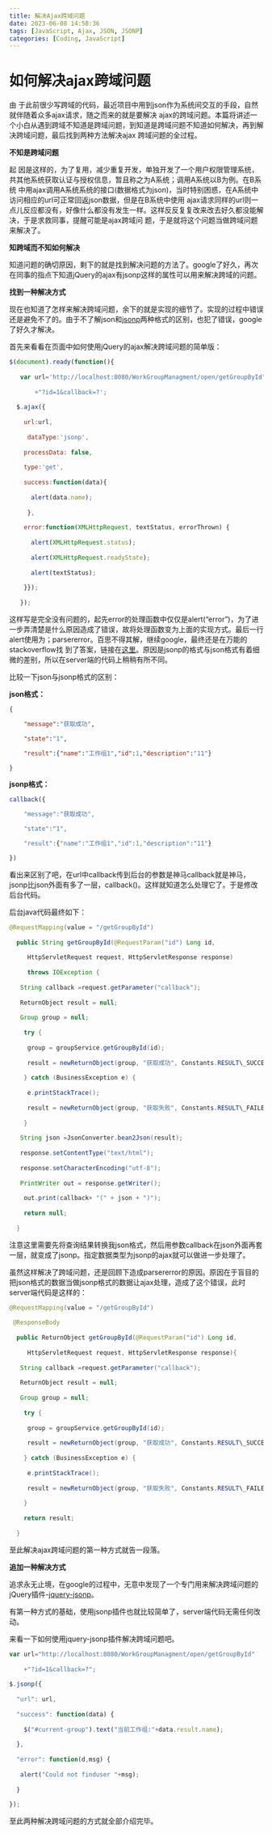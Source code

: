 ```yaml
---
title: 解决Ajax跨域问题
date: 2023-06-08 14:58:36
tags: [JavaScript, Ajax, JSON, JSONP]
categories: [Coding, JavaScript]
---
```


如何解决ajax跨域问题
===============

由 于此前很少写跨域的代码，最近项目中用到json作为系统间交互的手段，自然就伴随着众多ajax请求，随之而来的就是要解决 ajax的跨域问题。本篇将讲述一个小白从遇到跨域不知道是跨域问题，到知道是跨域问题不知道如何解决，再到解决跨域问题，最后找到两种方法解决ajax 跨域问题的全过程。

**不知是跨域问题**

起 因是这样的，为了复用，减少重复开发，单独开发了一个用户权限管理系统，共其他系统获取认证与授权信息，暂且称之为A系统；调用A系统以B为例。在B系统 中用ajax调用A系统系统的接口(数据格式为json)，当时特别困惑，在A系统中访问相应的url可正常回返json数据，但是在B系统中使用 ajax请求同样的url则一点儿反应都没有，好像什么都没有发生一样。这样反反复复改来改去好久都没能解决，于是求救同事，提醒可能是ajax跨域问 题，于是就将这个问题当做跨域问题来解决了。

**知跨域而不知如何解决**

知道问题的确切原因，剩下的就是找到解决问题的方法了。google了好久，再次在同事的指点下知道jQuery的ajax有jsonp这样的属性可以用来解决跨域的问题。

**找到一种解决方式**

现在也知道了怎样来解决跨域问题，余下的就是实现的细节了。实现的过程中错误还是避免不了的。由于不了解json和[jsonp](http://zh.wikipedia.org/wiki/JSONP)两种格式的区别，也犯了错误，google了好久才解决。

首先来看看在页面中如何使用jQuery的ajax解决跨域问题的简单版：

```js
$(document).ready(function(){  
  
   var url='http://localhost:8080/WorkGroupManagment/open/getGroupById"  
  
       +"?id=1&callback=?';  
  
  $.ajax({  
  
    url:url,  
  
     dataType:'jsonp',  
  
    processData: false,  
  
    type:'get',  
  
    success:function(data){  
  
      alert(data.name);  
  
     },  
  
    error:function(XMLHttpRequest, textStatus, errorThrown) {  
  
      alert(XMLHttpRequest.status);  
  
      alert(XMLHttpRequest.readyState);  
  
      alert(textStatus);  
  
    }});  
  
   });
```

  

  

这样写是完全没有问题的，起先error的处理函数中仅仅是alert(“error”)，为了进一步弄清楚是什么原因造成了错误，故将处理函数变为上面的实现方式。最后一行alert使用为；parsererror。百思不得其解，继续google，最终还是在万能的stackoverflow找 到了答案，链接在​[​这里​](http://stackoverflow.com/questions/4683114/sending-jsonp-vs-json-data)​。原因是jsonp的格式与json格式有着细微的差别，所以在server端的代码上稍稍有所不同。

比较一下json与jsonp格式的区别：

**json格式：**
```json
{

    "message":"获取成功",

    "state":"1",

    "result":{"name":"工作组1","id":1,"description":"11"}

}
```
**jsonp格式：**
```js
callback({

    "message":"获取成功",

    "state":"1",

    "result":{"name":"工作组1","id":1,"description":"11"}

})
```
看出来区别了吧，在url中callback传到后台的参数是神马callback就是神马，jsonp比json外面有多了一层，callback()。这样就知道怎么处理它了。于是修改后台代码。

后台java代码最终如下：

```java
@RequestMapping(value = "/getGroupById")  
  
  public String getGroupById(@RequestParam("id") Long id,  
  
     HttpServletRequest request, HttpServletResponse response)  
  
     throws IOException {  
  
   String callback =request.getParameter("callback");  
  
   ReturnObject result = null;  
  
   Group group = null;  
  
    try {  
  
     group = groupService.getGroupById(id);  
  
     result = newReturnObject(group, "获取成功", Constants.RESULT\_SUCCESS);  
  
    } catch (BusinessException e) {  
  
     e.printStackTrace();  
  
     result = newReturnObject(group, "获取失败", Constants.RESULT\_FAILED);  
  
    }  
  
   String json =JsonConverter.bean2Json(result);  
  
   response.setContentType("text/html");  
  
   response.setCharacterEncoding("utf-8");  
  
   PrintWriter out = response.getWriter();  
  
    out.print(callback+ "(" + json + ")");  
  
    return null;  
  
  }
```

  

  

注意这里需要先将查询结果转换我json格式，然后用参数callback在json外面再套一层，就变成了jsonp。指定数据类型为jsonp的ajax就可以做进一步处理了。

虽然这样解决了跨域问题，还是回顾下造成parsererror的原因。原因在于盲目的把json格式的数据当做jsonp格式的数据让ajax处理，造成了这个错误，此时server端代码是这样的：

```java
@RequestMapping(value = "/getGroupById")  
  
 @ResponseBody  
  
  public ReturnObject getGroupById(@RequestParam("id") Long id,  
  
     HttpServletRequest request, HttpServletResponse response){  
  
   String callback =request.getParameter("callback");  
  
   ReturnObject result = null;  
  
   Group group = null;  
  
    try {  
  
     group = groupService.getGroupById(id);  
  
     result = newReturnObject(group, "获取成功", Constants.RESULT\_SUCCESS);  
  
    } catch (BusinessException e) {  
  
     e.printStackTrace();  
  
     result = newReturnObject(group, "获取失败", Constants.RESULT\_FAILED);  
  
    }  
  
    return result;  
  
  }
```

  

  

至此解决ajax跨域问题的第一种方式就告一段落。

**追加一种解决方式**

追求永无止境，在google的过程中，无意中发现了一个专门用来解决跨域问题的jQuery插件-​[​jquery-jsonp​](https://github.com/congmo/jquery-jsonp)​。

有第一种方式的基础，使用jsonp插件也就比较简单了，server端代码无需任何改动。

来看一下如何使用jquery-jsonp插件解决跨域问题吧。

```js
var url="http://localhost:8080/WorkGroupManagment/open/getGroupById"  
  
    +"?id=1&callback=?";  
  
$.jsonp({  
  
  "url": url,  
  
  "success": function(data) {  
  
    $("#current-group").text("当前工作组:"+data.result.name);  
  
  },  
  
  "error": function(d,msg) {  
  
   alert("Could not finduser "+msg);  
  
  }  
  
});
```


至此两种解决跨域问题的方式就全部介绍完毕。
